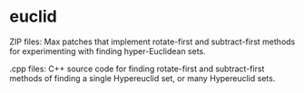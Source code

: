# euclid
ZIP files: Max patches that implement rotate-first and subtract-first methods for experimenting with finding hyper-Euclidean sets.

.cpp files: C++ source code for finding rotate-first and subtract-first methods of finding a single Hypereuclid set, or many Hypereuclid sets.
